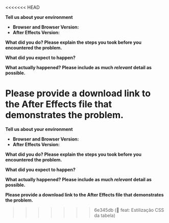 <<<<<<< HEAD
<!--
    This template is for bug reports. If you are reporting a bug, please answer all the questions below.
    If you are here for another reason (feature request, question, etc) please delete this template before continuing.

    Note that leaving sections blank will make it difficult for us to troubleshoot bugs, causing delays in our response,
    or result in closing this issue.

    Please include screenshots where applicable.
-->

**Tell us about your environment**

* **Browser and Browser Version:**
* **After Effects Version:**

**What did you do? Please explain the steps you took before you encountered the problem.**

**What did you expect to happen?**

**What actually happened? Please include as much _relevant_ detail as possible.**

**Please provide a download link to the After Effects file that demonstrates the problem.**
=======
<!--
    This template is for bug reports. If you are reporting a bug, please answer all the questions below.
    If you are here for another reason (feature request, question, etc) please delete this template before continuing.

    Note that leaving sections blank will make it difficult for us to troubleshoot bugs, causing delays in our response,
    or result in closing this issue.

    Please include screenshots where applicable.
-->

**Tell us about your environment**

* **Browser and Browser Version:**
* **After Effects Version:**

**What did you do? Please explain the steps you took before you encountered the problem.**

**What did you expect to happen?**

**What actually happened? Please include as much _relevant_ detail as possible.**

**Please provide a download link to the After Effects file that demonstrates the problem.**
>>>>>>> 6e345db (:lipstick: feat: Estilização CSS da tabela)
